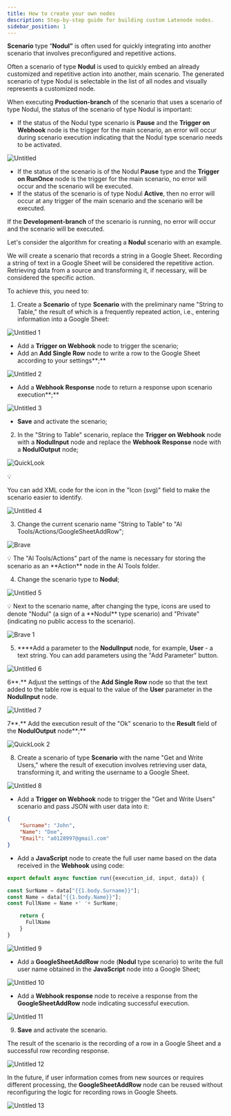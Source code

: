 ```yaml
---
title: How to create your own nodes
description: Step-by-step guide for building custom Latenode nodes.
sidebar_position: 1
---
```


**Scenario** type “**Nodul”** is often used for quickly integrating into another scenario that involves preconfigured and repetitive actions. 

Often a scenario of type **Nodul** is used to quickly embed an already customized and repetitive action into another, main scenario. The generated scenario of type Nodul is selectable in the list of all nodes and visually represents a customized node.

When executing **Production-branch** of the scenario that uses a scenario of type Nodul, the status of the scenario of type Nodul is important:

- If the status of the Nodul type scenario is **Pause** and the **Trigger on Webhook** node is the trigger for the main scenario, an error will occur during scenario execution indicating that the Nodul type scenario needs to be activated.

![Untitled](/img/placeholder.webp)

- If the status of the scenario is of the Nodul **Pause** type and the **Trigger on RunOnce** node is the trigger for the main scenario, no error will occur and the scenario will be executed.
- If the status of the scenario is of type Nodul **Active**, then no error will occur at any trigger of the main scenario and the scenario will be executed.

If the **Development-branch** of the scenario is running, no error will occur and the scenario will be executed.

Let's consider the algorithm for creating a **Nodul** scenario with an example.

We will create a scenario that records a string in a Google Sheet. Recording a string of text in a Google Sheet will be considered the repetitive action. Retrieving data from a source and transforming it, if necessary, will be considered the specific action.

To achieve this, you need to:

1. Create a **Scenario** of type **Scenario** with the preliminary name "String to Table," the result of which is a frequently repeated action, i.e., entering information into a Google Sheet:

![Untitled 1](/img/placeholder.webp)

- Add a **Trigger on Webhook** node to trigger the scenario;
- Add an **Add Single Row** node to write a row to the Google Sheet according to your settings**;**

![Untitled 2](/img/placeholder.webp)

- Add a **Webhook Response** node to return a response upon scenario execution**;**

![Untitled 3](/img/placeholder.webp)

- **Save** and activate the scenario;

2. In the "String to Table" scenario, replace the **Trigger on Webhook** node with a **NodulInput** node and replace the **Webhook Response** node with a **NodulOutput** node;

![QuickLook](/img/placeholder.webp)

<aside>
💡

You can add XML code for the icon in the "Icon (svg)" field to make the scenario easier to identify.

![Untitled 4](/img/placeholder.webp)

</aside>

3. Change the current scenario name "String to Table" to "Al Tools/Actions/GoogleSheetAddRow";

![Brave](/img/placeholder.webp)

<aside>
💡 The "Al Tools/Actions" part of the name is necessary for storing the scenario as an **Action** node in the Al Tools folder.

</aside>

4. Change the scenario type to **Nodul**;

![Untitled 5](/img/placeholder.webp)

<aside>
💡 Next to the scenario name, after changing the type, icons are used to denote "Nodul" (a sign of a **Nodul** type scenario) and "Private" (indicating no public access to the scenario).

</aside>

![Brave 1](/img/placeholder.webp)

5. ****Add a parameter to the **NodulInput** node, for example, **User** - a text string. You can add parameters using the "Add Parameter" button.

![Untitled 6](/img/placeholder.webp)

6**.** Adjust the settings of the **Add Single Row** node so that the text added to the table row is equal to the value of the **User** parameter in the **NodulInput** node.

![Untitled 7](/img/placeholder.webp)

7**.** Add the execution result of the "Ok" scenario to the **Result** field of the **NodulOutput** node**;**

![QuickLook 2](/img/placeholder.webp)

8. Create a scenario of type **Scenario** with the name "Get and Write Users," where the result of execution involves retrieving user data, transforming it, and writing the username to a Google Sheet.

![Untitled 8](/img/placeholder.webp)

- Add a **Trigger on Webhook** node to trigger the "Get and Write Users" scenario and pass JSON with user data into it:

```json
{
	"Surname": "John",
	"Name": "Doe",
	"Email": "a0128997@gmail.com"
}
```

- Add a **JavaScript** node to create the full user name based on the data received in the **Webhook** using code:

```jsx
export default async function run({execution_id, input, data}) {

const SurName = data["{{1.body.Surname}}"];
const Name = data["{{1.body.Name}}"];
const FullName = Name +' '+ SurName;

    return {
      FullName
    }
}
```

![Untitled 9](/img/placeholder.webp)

- Add a **GoogleSheetAddRow** node (**Nodul** type scenario) to write the full user name obtained in the **JavaScript** node into a Google Sheet;

![Untitled 10](/img/placeholder.webp)

- Add a **Webhook response** node to receive a response from the **GoogleSheetAddRow** node indicating successful execution.

![Untitled 11](/img/placeholder.webp)

9. **Save** and activate the scenario.

The result of the scenario is the recording of a row in a Google Sheet and a successful row recording response. 

![Untitled 12](/img/placeholder.webp)

In the future, if user information comes from new sources or requires different processing, the **GoogleSheetAddRow** node can be reused without reconfiguring the logic for recording rows in Google Sheets. 

![Untitled 13](/img/placeholder.webp)
